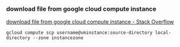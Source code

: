 ###  download file from google cloud compute instance


[download file from google cloud compute instance - Stack Overflow](https://stackoverflow.com/questions/44901598/download-file-from-google-cloud-compute-instance "download file from google cloud compute instance - Stack Overflow")




```shell
gcloud compute scp username@vminstance:source-directory local-directory --zone instancezone

```


